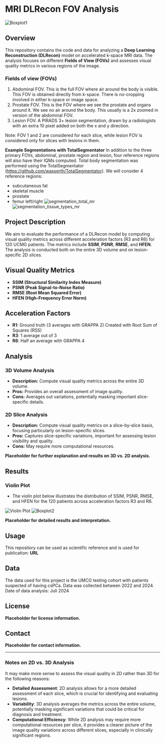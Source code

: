 # MRI DLRecon FOV Analysis
![Boxplot1](figures/all_iqms_vs_accs_vs_fovs_boxplot.png)

## Overview
This repository contains the code and data for analyzing a **Deep Learning Reconstruction (DLRecon)** model on accelerated k-space MRI data. The analysis focuses on different **Fields of View (FOVs)** and assesses visual quality metrics in various regions of the image.

### Fields of view (FOVs)
1. Abdominal FOV. This is the full FOV where air around the body is visible. This FOV is obtained directly from k-space. There is no-cropping involved in either k-space or image space.
2. Prostate FOV. This is the FOV where we see the prostate and organs around it. We see no air around the body. This usually is a 2x zoomed in version of the abdominal FOV.
3. Lesion FOV. A PIRADS 3+ lesion segmentation, drawn by a radiologists with an extra 10 pixel added on both the x and y direction.

Note: FOV 1 and 2 are considered for each slice, while lesion FOV is considered only for slices with lesions in them.

**Example Segmentations with TotalSegmentator**
In addition to the three primary FOVs, abdominal, prostate region and lesion, four reference regions will also have their IQMs computed. Total body segmentation was performed using the TotalSegmentator (https://github.com/wasserth/TotalSegmentator).
We will consider 4 reference regions:
- subcutaneous fat
- skeletal muscle
- prostate
- femur left/right
![segmentation_total_mr](figures/segmentator_total_mr.png)
![segmentation_tissue_types_mr](figures/segmentator_tissue_types_mr.png)

## Project Description
We aim to evaluate the performance of a DLRecon model by computing visual quality metrics across different acceleration factors (R3 and R6) for 120 UCMG patients. The metrics include **SSIM**, **PSNR**, **RMSE**, and **HFEN**. The analysis is conducted both on the entire 3D volume and on lesion-specific 2D slices.

## Visual Quality Metrics
- **SSIM (Structural Similarity Index Measure)**
- **PSNR (Peak Signal-to-Noise Ratio)**
- **RMSE (Root Mean Squared Error)**
- **HFEN (High-Frequency Error Norm)**

## Acceleration Factors
- **R1**: Ground truth (3 averages with GRAPPA 2) Created with Root Sum of Squares (RSS)
- **R3**: 1 average out of 3
- **R6**: Half an average with GRAPPA 4

## Analysis
### 3D Volume Analysis
- **Description:** Compute visual quality metrics across the entire 3D volume.
- **Pros:** Provides an overall assessment of image quality.
- **Cons:** Averages out variations, potentially masking important slice-specific details.

### 2D Slice Analysis
- **Description:** Compute visual quality metrics on a slice-by-slice basis, focusing particularly on lesion-specific slices.
- **Pros:** Captures slice-specific variations, important for assessing lesion visibility and quality.
- **Cons:** May require more computational resources.

**Placeholder for further explanation and results on 3D vs. 2D analysis.**

## Results
### Violin Plot
- The violin plot below illustrates the distribution of SSIM, PSNR, RMSE, and HFEN for the 120 patients across acceleration factors R3 and R6.

![Violin Plot](figures/all_iqms_vs_accs_violin_v2.png)
![Boxplot2](figures/all_iqms_vs_accs_vs_fovs_boxplot.png)

**Placeholder for detailed results and interpretation.**

## Usage
This repository can be used as scientific reference and is used for publication: **URL**

## Data
The data used for this project is the UMCG testing cohort with patients suspected of having csPCa. Data was collected between 2022 and 2024. 
Date of data analysis: Juli 2024

## License
**Placeholder for license information.**

## Contact
**Placeholder for contact information.**

---

### Notes on 2D vs. 3D Analysis

It may make more sense to assess the visual quality in 2D rather than 3D for the following reasons:
- **Detailed Assessment**: 2D analysis allows for a more detailed assessment of each slice, which is crucial for identifying and evaluating lesions.
- **Variability**: 3D analysis averages the metrics across the entire volume, potentially masking significant variations that could be critical for diagnosis and treatment.
- **Computational Efficiency**: While 2D analysis may require more computational resources per slice, it provides a clearer picture of the image quality variations across different slices, especially in clinically significant regions.
